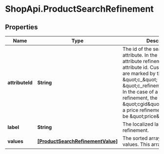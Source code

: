 # ShopApi.ProductSearchRefinement

## Properties

Name | Type | Description | Notes
------------ | ------------- | ------------- | -------------
**attributeId** | **String** | The id of the search refinement attribute. In the case of an attribute refinement, this is the attribute id.  Custom attributes are marked by the prefix \&quot;c_\&quot; (for example, \&quot;c_refinementColor\&quot;). In the case of a  category refinement, the id must be \&quot;cgid\&quot;. In the case of a price refinement, the id must be \&quot;price\&quot;. | 
**label** | **String** | The localized label of the refinement. | [optional] 
**values** | [**[ProductSearchRefinementValue]**](ProductSearchRefinementValue.md) | The sorted array of refinement values. This array can be empty. | [optional] 


